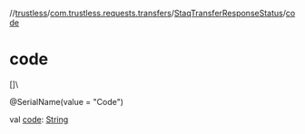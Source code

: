 //[trustless](../../../index.md)/[com.trustless.requests.transfers](../index.md)/[StaqTransferResponseStatus](index.md)/[code](code.md)

# code

[]\

@SerialName(value = &quot;Code&quot;)

val [code](code.md): [String](https://kotlinlang.org/api/latest/jvm/stdlib/kotlin/-string/index.html)
